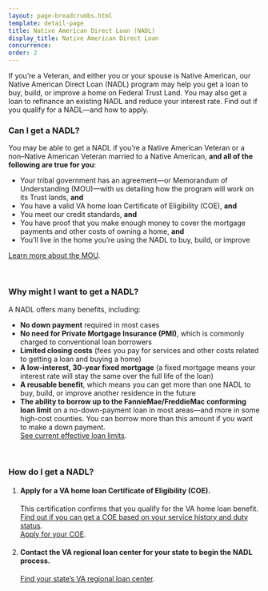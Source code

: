 ```yaml
---
layout: page-breadcrumbs.html
template: detail-page
title: Native American Direct Loan (NADL)
display_title: Native American Direct Loan
concurrence: 
order: 2
---
```


<div class="va-introtext">

If you’re a Veteran, and either you or your spouse is Native American, our Native American Direct Loan (NADL) program may help you get a loan to buy, build, or improve a home on Federal Trust Land. You may also get a loan to refinance an existing NADL and reduce your interest rate. Find out if you qualify for a NADL—and how to apply.

</div>

<div class="feature">

### Can I get a NADL?

You may be able to get a NADL if you’re a Native American Veteran or a non–Native American Veteran married to a Native American, **and all of the following are true for you**:

- Your tribal government has an agreement—or Memorandum of Understanding (MOU)—with us detailing how the program will work on its Trust lands, **and**
-	You have a valid VA home loan Certificate of Eligibility (COE), **and**
-	You meet our credit standards, **and**
-	You have proof that you make enough money to cover the mortgage payments and other costs of owning a home, **and**
-	You’ll live in the home you’re using the NADL to buy, build, or improve

[Learn more about the MOU](https://www.benefits.va.gov/homeloans/nadl_mou.asp).

</div>

<br>

### Why might I want to get a NADL?

A NADL offers many benefits, including:

- **No down payment** required in most cases
- **No need for Private Mortgage Insurance (PMI)**, which is commonly charged to conventional loan borrowers 
- **Limited closing costs** (fees you pay for services and other costs related to getting a loan and buying a home)
- **A low-interest, 30-year fixed mortgage** (a fixed mortgage means your interest rate will stay the same over the full life of the loan)
- **A reusable benefit**, which means you can get more than one NADL to buy, build, or improve another residence in the future
- **The ability to borrow up to the FannieMae/FreddieMac conforming loan limit** on a no-down-payment loan in most areas—and more in some high-cost counties. You can borrow more than this amount if you want to make a down payment. <br>
[See current effective loan limits](https://www.benefits.va.gov/HOMELOANS/purchaseco_loan_limits.asp).

<br>

### How do I get a NADL?

<ol class="process">
<li class="process-step list-one">

#### Apply for a VA home loan Certificate of Eligibility (COE).
This certification confirms that you qualify for the VA home loan benefit. <br />
[Find out if you can get a COE based on your service history and duty status](/housing-assistance/home-loans/eligibility/). 
<br />
[Apply for your COE](/housing-assistance/home-loans/apply-for-certificate-of-eligibility/).

</li>

<li class="process-step list-two">

#### Contact the VA regional loan center for your state to begin the NADL process.
[Find your state’s VA regional loan center](https://www.benefits.va.gov/homeloans/contact_rlc_info.asp). 

</li>
</ol>

